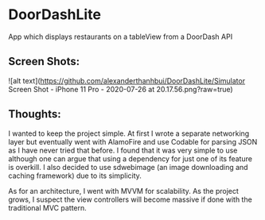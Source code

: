 # DoorDashLite

App which displays restaurants on a tableView from a DoorDash API

## Screen Shots:

![alt text](https://github.com/alexanderthanhbui/DoorDashLite/Simulator Screen Shot - iPhone 11 Pro - 2020-07-26 at 20.17.56.png?raw=true)

## Thoughts:

I wanted to keep the project simple. At first I wrote a separate networking layer but eventually went with AlamoFire and use Codable for parsing JSON as I have never tried that before. I found that it was very simple to use although one can argue that using a dependency for just one of its feature is overkill. I also decided to use sdwebimage (an image downloading and caching framework) due to its simplicity. 

As for an architecture, I went with MVVM for scalability. As the project grows, I suspect the view controllers will become massive if done with the traditional MVC pattern. 

